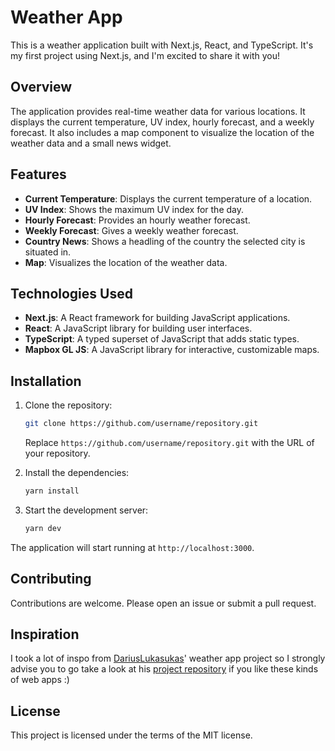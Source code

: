 # Weather App

This is a weather application built with Next.js, React, and TypeScript. It's my first project using Next.js, and I'm excited to share it with you!

## Overview

The application provides real-time weather data for various locations. It displays the current temperature, UV index, hourly forecast, and a weekly forecast. It also includes a map component to visualize the location of the weather data and a small news widget.

## Features

- **Current Temperature**: Displays the current temperature of a location.
- **UV Index**: Shows the maximum UV index for the day.
- **Hourly Forecast**: Provides an hourly weather forecast.
- **Weekly Forecast**: Gives a weekly weather forecast.
- **Country News**: Shows a headling of the country the selected city is situated in.
- **Map**: Visualizes the location of the weather data.

## Technologies Used

- **Next.js**: A React framework for building JavaScript applications.
- **React**: A JavaScript library for building user interfaces.
- **TypeScript**: A typed superset of JavaScript that adds static types.
- **Mapbox GL JS**: A JavaScript library for interactive, customizable maps.

## Installation

1. Clone the repository:

   ```bash
   git clone https://github.com/username/repository.git
   ```

   Replace `https://github.com/username/repository.git` with the URL of your repository.

2. Install the dependencies:

   ```bash
   yarn install
   ```

3. Start the development server:

   ```bash
   yarn dev
   ```

The application will start running at `http://localhost:3000`.

## Contributing

Contributions are welcome. Please open an issue or submit a pull request.

## Inspiration

I took a lot of inspo from [DariusLukasukas](https://github.com/DariusLukasukas)' weather app project so I strongly advise you to go take a look at his [project repository](https://github.com/DariusLukasukas/nextjs-weather-app) if you like these kinds of web apps :)

## License

This project is licensed under the terms of the MIT license.